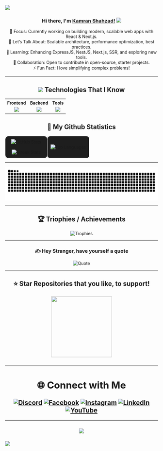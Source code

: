 
<img src="https://user-images.githubusercontent.com/73097560/115834477-dbab4500-a447-11eb-908a-139a6edaec5c.gif">

<div align="center">
  
### Hi there, I'm [Kamran Shahzad!](https://github.com/iKamranShahzad) <img src = "https://raw.githubusercontent.com/MartinHeinz/MartinHeinz/master/wave.gif" width = 30px>
  
🔭 Focus: Currently working on building modern, scalable web apps with React &  Next.js.<br> 
💬 Let’s Talk About: Scalable architecture, performance optimization, best practices.<br>
🌱 Learning: Enhancing ExpressJS, NestJS, Next.js, SSR, and exploring new tools.<br> 
👯 Collaboration: Open to contribute in open-source, starter projects.<br> 
⚡ Fun Fact: I love simplifying complex problems!
  
</div>

---

<div align="center">
  
<h2> <img src = "https://media2.giphy.com/media/QssGEmpkyEOhBCb7e1/giphy.gif?cid=ecf05e47a0n3gi1bfqntqmob8g9aid1oyj2wr3ds3mg700bl&rid=giphy.gif" width = 32px > Technologies That I Know</h2>


<table align="center">
  <tr>
    <th>Frontend</th>
    <th>Backend</th>
    <th>Tools</th>
  </tr>
  <tr>
    <td align="center">
      <a href="https://skillicons.dev">
        <img src="https://skillicons.dev/icons?i=js,react,nextjs,ts,tailwind&perline=7" />
      </a>
    </td>
    <td align="center">
      <a href="https://skillicons.dev">
        <img src="https://skillicons.dev/icons?i=go,nodejs,mongodb&perline=7" />
      </a>
    </td>
    <td align="center">
      <a href="https://skillicons.dev">
        <img src="https://skillicons.dev/icons?i=vscode,postman,github,discord&perline=7" />
      </a>
    </td>
  </tr>
</table>
</div>


<p align="center">

<div align="center">

## 🔭 My Github Statistics


</div>
 
  <table align="center" style="border-collapse: collapse;">
    <tr>
      <td width="50%" align="center" style="padding: 10px; border: 1px solid #e1e1e1; border-radius: 10px; background-color: #1e1e1e;">
        <img src="https://github-readme-stats.vercel.app/api?username=iKamranShahzad&theme=gotham&hide_border=false&include_all_commits=true&count_private=true" alt="GitHub Stats" />
        <br><br>
        <img src="https://github-readme-streak-stats.herokuapp.com/?user=iKamranShahzad&theme=gotham&hide_border=false" alt="Streak Stats" />
      </td>
      <td width="50%" align="center" style="padding: 10px; border: 1px solid #e1e1e1; border-radius: 10px; background-color: #1e1e1e;">
        <img src="https://github-readme-stats.vercel.app/api/top-langs/?username=iKamranShahzad&theme=dark&hide_border=false&no-bg=true&no-frame=true&langs_count=10" alt="Top Languages" />
      </td>
    </tr>
  </table>
</p>
      


---

![snake gif](https://github.com/iKamranShahzad/iKamranShahzad/blob/output/github-contribution-grid-snake-dark.svg)

---

<div align="center">

## 🏆 Triophies / Achievements
![Trophies](https://github-profile-trophy.vercel.app/?username=iKamranShahzad&theme=gotham&no-frame=false&no-bg=false&margin-w=10)

---

### ✍️ Hey Stranger, have yourself a quote
![Quote](https://quotes-github-readme.vercel.app/api?type=horizontal&theme=light)

---

<h2> ⭐ Star Repositories that you like, to support!

<br>

<p align='center'>
<img src="https://media.giphy.com/media/O51MQ3DduOcGW6ofR3/giphy.gif" width="200" height="200" frameBorder="0" class="giphy-embed" allowFullScreen></img></p>

---

<div align="center">

## 🌐 Connect with Me
[![Discord](https://img.shields.io/badge/Discord-%237289DA.svg?logo=discord&logoColor=white)](https://discord.gg/iemdrake)
[![Facebook](https://img.shields.io/badge/Facebook-%231877F2.svg?logo=Facebook&logoColor=white)](https://facebook.com/iemgamer)
[![Instagram](https://img.shields.io/badge/Instagram-%23E4405F.svg?logo=Instagram&logoColor=white)](https://instagram.com/i_emdrake)
[![LinkedIn](https://img.shields.io/badge/LinkedIn-%230077B5.svg?logo=linkedin&logoColor=white)](https://linkedin.com/in/ikamranshahzad)
[![YouTube](https://img.shields.io/badge/YouTube-%23FF0000.svg?logo=YouTube&logoColor=white)](https://youtube.com/@iemdrake)
  
</div>

---

[![](https://visitcount.itsvg.in/api?id=iKamranShahzad&icon=2&color=12)](https://visitcount.itsvg.in)

</div>

<img src="https://user-images.githubusercontent.com/73097560/115834477-dbab4500-a447-11eb-908a-139a6edaec5c.gif">
